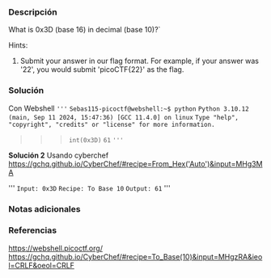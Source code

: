 ### Descripción
What is 0x3D (base 16) in decimal (base 10)?`

Hints:
1. Submit your answer in our flag format. For example, if your answer was '22', you would submit 'picoCTF{22}' as the flag.

### Solución
Con Webshell
`'''`
`Sebas115-picoctf@webshell:~$ python`
`Python 3.10.12 (main, Sep 11 2024, 15:47:36) [GCC 11.4.0] on linux`
`Type "help", "copyright", "credits" or "license" for more information.`
>>> `int(0x3D)`
`61`
`'''`

**Solución 2**
Usando cyberchef https://gchq.github.io/CyberChef/#recipe=From_Hex('Auto')&input=MHg3MA

'''
`Input: 0x3D`
`Recipe: To Base 10`
`Output: 61`
'''

### Notas adicionales

### Referencias
https://webshell.picoctf.org/
https://gchq.github.io/CyberChef/#recipe=To_Base(10)&input=MHgzRA&ieol=CRLF&oeol=CRLF